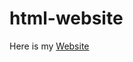# html-website

<p>Here is my <a href="https://ariel-lima.github.io/html-website/ target="_blank"> Website</a></p>
